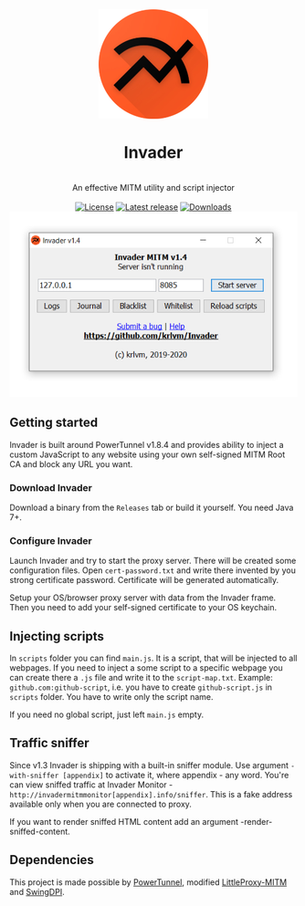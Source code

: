 <div align="center">
<img src="https://raw.githubusercontent.com/krlvm/Invader/master/images/logo.png" height="192px" width="192px" />
<br><h1>Invader</h1><br>
An effective MITM utility and script injector
<br><br>
<a href="https://github.com/krlvm/Invader/blob/master/LICENSE"><img src="https://img.shields.io/github/license/krlvm/Invader?style=flat-square" alt="License"/></a>
<a href="https://github.com/krlvm/Invader/releases"><img src="https://img.shields.io/github/v/release/krlvm/Invader?style=flat-square" alt="Latest release"/></a>
<a href="https://github.com/krlvm/Invader/releases"><img src="https://img.shields.io/github/downloads/krlvm/Invader/total?style=flat-square" alt="Downloads"/></a>
<br>
<img src="https://raw.githubusercontent.com/krlvm/Invader/master/images/ui.png" alt="Invader User Interface" />
</div>

## Getting started
Invader is built around PowerTunnel v1.8.4 and provides ability to inject a custom JavaScript to any website using your own self-signed MITM Root CA and block any URL you want.

### Download Invader
Download a binary from the `Releases` tab or build it yourself.
You need Java 7+.

### Configure Invader
Launch Invader and try to start the proxy server. There will be created some configuration files. Open `cert-password.txt` and write there invented by you strong certificate password. Certificate will be generated automatically.

Setup your OS/browser proxy server with data from the Invader frame. Then you need to add your self-signed certificate to your OS keychain.

## Injecting scripts
In `scripts` folder you can find `main.js`. It is a script, that will be injected to all webpages. If you need to inject a some script to a specific webpage you can create there a `.js` file and write it to the `script-map.txt`. Example: `github.com:github-script`, i.e. you have to create `github-script.js` in `scripts` folder. You have to write only the script name.

If you need no global script, just left `main.js` empty.

## Traffic sniffer
Since v1.3 Invader is shipping with a built-in sniffer module. Use argument `-with-sniffer [appendix]` to activate it, where appendix - any word. You're can view sniffed traffic at Invader Monitor - `http://invadermitmmonitor[appendix].info/sniffer`. This is a fake address available only when you are connected to proxy.

If you want to render sniffed HTML content add an argument -render-sniffed-content.

## Dependencies
This project is made possible by [PowerTunnel](https://github.com/krlvm/PowerTunnel), modified [LittleProxy-MITM](https://github.com/ganskef/LittleProxy-mitm) and [SwingDPI](https://github.com/krlvm/SwingDPI).